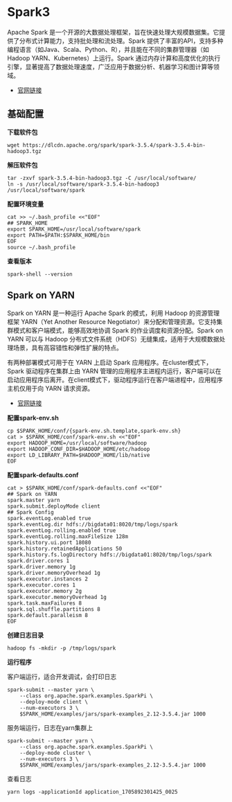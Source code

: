 # Spark3

Apache Spark 是一个开源的大数据处理框架，旨在快速处理大规模数据集。它提供了分布式计算能力，支持批处理和流处理。Spark 提供了丰富的API，支持多种编程语言（如Java、Scala、Python、R），并且能在不同的集群管理器（如Hadoop YARN、Kubernetes）上运行。Spark 通过内存计算和高度优化的执行引擎，显著提高了数据处理速度，广泛应用于数据分析、机器学习和图计算等领域。

- [官网链接](https://spark.apache.org/)



## 基础配置

**下载软件包**

```
wget https://dlcdn.apache.org/spark/spark-3.5.4/spark-3.5.4-bin-hadoop3.tgz
```

**解压软件包**

```
tar -zxvf spark-3.5.4-bin-hadoop3.tgz -C /usr/local/software/
ln -s /usr/local/software/spark-3.5.4-bin-hadoop3 /usr/local/software/spark
```

**配置环境变量**

```
cat >> ~/.bash_profile <<"EOF"
## SPARK_HOME
export SPARK_HOME=/usr/local/software/spark
export PATH=$PATH:$SPARK_HOME/bin
EOF
source ~/.bash_profile
```

**查看版本**

```
spark-shell --version
```



## Spark on YARN

Spark on YARN 是一种运行 Apache Spark 的模式，利用 Hadoop 的资源管理框架 YARN（Yet Another Resource Negotiator）来分配和管理资源。它支持集群模式和客户端模式，能够高效地协调 Spark 的作业调度和资源分配。Spark on YARN 可以与 Hadoop 分布式文件系统（HDFS）无缝集成，适用于大规模数据处理场景，具有高容错性和弹性扩展的特点。

有两种部署模式可用于在 YARN 上启动 Spark 应用程序。在cluster模式下，Spark 驱动程序在集群上由 YARN 管理的应用程序主进程内运行，客户端可以在启动应用程序后离开。在client模式下，驱动程序运行在客户端进程中，应用程序主机仅用于向 YARN 请求资源。

- [官网链接](https://spark.apache.org/docs/latest/running-on-yarn.html)

**配置spark-env.sh**

```
cp $SPARK_HOME/conf/{spark-env.sh.template,spark-env.sh}
cat > $SPARK_HOME/conf/spark-env.sh <<"EOF"
export HADOOP_HOME=/usr/local/software/hadoop
export HADOOP_CONF_DIR=$HADOOP_HOME/etc/hadoop
export LD_LIBRARY_PATH=$HADOOP_HOME/lib/native
EOF
```

**配置spark-defaults.conf**

```
cat > $SPARK_HOME/conf/spark-defaults.conf <<"EOF"
## Spark on YARN
spark.master yarn
spark.submit.deployMode client
## Spark Config
spark.eventLog.enabled true
spark.eventLog.dir hdfs://bigdata01:8020/tmp/logs/spark
spark.eventLog.rolling.enabled true
spark.eventLog.rolling.maxFileSize 128m
spark.history.ui.port 18080
spark.history.retainedApplications 50
spark.history.fs.logDirectory hdfs://bigdata01:8020/tmp/logs/spark
spark.driver.cores 1
spark.driver.memory 1g
spark.driver.memoryOverhead 1g
spark.executor.instances 2
spark.executor.cores 1
spark.executor.memory 2g
spark.executor.memoryOverhead 1g
spark.task.maxFailures 8
spark.sql.shuffle.partitions 8
spark.default.paralleism 8
EOF
```

**创建日志目录**

```
hadoop fs -mkdir -p /tmp/logs/spark
```

**运行程序**

客户端运行，适合开发调试，会打印日志

```
spark-submit --master yarn \
    --class org.apache.spark.examples.SparkPi \
    --deploy-mode client \
    --num-executors 3 \
    $SPARK_HOME/examples/jars/spark-examples_2.12-3.5.4.jar 1000
```

服务端运行，日志在yarn集群上

```
spark-submit --master yarn \
    --class org.apache.spark.examples.SparkPi \
    --deploy-mode cluster \
    --num-executors 3 \
    $SPARK_HOME/examples/jars/spark-examples_2.12-3.5.4.jar 1000
```

查看日志

```
yarn logs -applicationId application_1705892301425_0025
```

